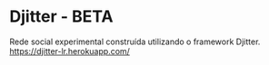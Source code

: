 # Djitter - BETA
Rede social experimental construída utilizando o framework Djitter.
https://djitter-lr.herokuapp.com/
